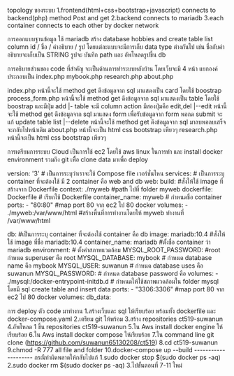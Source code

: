 topology ของระบบ
1.frontend(html+css+bootstrap+javascript) connects to backend(php) method Post and get 2.backend connects to mariadb 3.each container connects to each other by docker network

การออกแบบฐานข้อมูล
ใช้ mariadb สร้าง database hobbies and create table list column id / ชื่อ / คำอธิบาย / รูป โดยแต่ละแบบจะมีการเก็บ data type ต่างกันไป เช่น ชื่อกับคำอธิบายจะเก็บเป็น STRING รูปจะ บันทึก path และ อัพโหลดรูปขึ้น db

การอธิบายส่วนของ code ที่สำคัญ
จะเป็นด้านการทำระบบหลังบ้าน
โดยเว็บจะมี 4 หน้า แยกองค์ประกอบเป็น
index.php
mybook.php
research.php
about.php

index.php หน้านี้จะใช้ method get ดึงข้อมูลจาก sql มาแสดงเป็น card โดยใช้ boostrap
process_form.php หน้านี้จะใช้ method get ดึงข้อมูลจาก sql มาแสดงเป็น table โดยใช้ boostrap และมีปุ่ม add 
|- table จะมี column action มีสองปุ่มคือ edit,del
|--edit หน้านี้จะใช้ method get ดึงข้อมูลจาก sql มาแสดง form เพื่อรับข้อมูลจาก form พอกด submit จะแก้ update table list
|--delete หน้านี้จะใช้ method get ดึงข้อมูลจาก sql มาลบพอลบเสร็จจะกลับไปหน้าเดิม
about.php หน้านี้จะเป็น html css bootstrap เพียวๆ
research.php หน้านี้จะเป็น html css bootstrap เพียวๆ

การเตรียมการระบบ Cloud
เป็นการใช้ ec2 โดยใช้ aws linux ในการทำ และ install docker environment รวมถึง git เพืื่อ clone data มาเพื่อ deploy

version: '3' # เป็นการระบุว่าเราจะใช้ Compose file เวอร์ชั่นไหน services: # เป็นการระบุ container ที่จะต้องใช้ มี 2 container คือ web and db web: build: #สั่งให้ใช้ image ที่สร้างจาก Dockerfile context: ./myweb #path ไปที่ folder myweb dockerfile: Dockerfile # เรียกใช้ Dockerfile container_name: myweb # กำหนดชื่อ container ports: - "80:80" #map port 80 จาก ec2 ไป 80 docker volumes: - ./myweb:/var/www/html #สร้างพื้นที่การทำงานโดยให้ myweb ทำงานที่ /var/www/html

db: #เป็นการระบุ container ที่จะต้องใช้ container คือ db image: mariadb:10.4 #สั่งให้ใช้ image ที่ชื่อ mariadb:10.4 container_name: mariadb #ตั้งชื่อ container ว่า mariadb environment: # ตั้งค่าสภาพแวดล้อม MYSQL_ROOT_PASSWORD: #root กำหนด superuser คือ root MYSQL_DATABASE: mybook # กำหนด database name คือ mybook MYSQL_USER: suwanun # กำหนด database uses คือ suwanun MYSQL_PASSWORD:  # กำหนด database password คือ  volumes: - ./mysql:/docker-entrypoint-initdb.d # กำหนดให้ใช้สภาพแวดล้อมใน folder mysql โดยมี sql create table and insert data ports: - "3306:3306" #map port 80 จาก ec2 ไป 80 docker volumes: db_data:

การ deploy ตัว code มาทำงาน
1.สร้างเว็บและ sql ให้เรียบร้อย พร้อมทั้ง dockerfile และ docker-compose.yaml
2.เตรียม git ให้พร้อม
3.สร้าง repositories ct519-suwanun
4.อัพโหลด 1 ขึ้น repositories ct519-suwanun
5.ใน Aws install docker engine ให้เรียบร้อย
6.ใน Aws install docker compose ให้เรียบร้อย
7.ใน command line git clone (https://github.com/suwanun65130208/ct519)
8.cd ct519-suwanun
9.chmod -R 777 all file and folder
10.docker-compose up --build
-------------------- กรณีทำผิดพลาดให้กลับไปแก้
1.sudo docker stop $(sudo docker ps -aq)
2.sudo docker rm $(sudo docker ps -aq)
3.ไปขั้นตอนที่ 7-11 ใหม่
